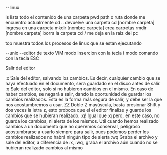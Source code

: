 --linux

ls lista todo el contenido de una carpeta
pwd path o ruta donde me encuentro actualmente
cd .. devuelve una carpeta
cd [nombre carpeta] ingresa en una carpeta
mkdir [nombre carpeta] crea carpetas
rmdir [nombre carpeta] borra la carpeta
cd / me deja en la raiz del pc

top muestra todos los procesos de linux que se estan ejecutando 

--unix
--editor de texto VIM
modo insercion con la tecla i
modo comando con la tecla ESC

Salir del editor

:x
Sale del editor, salvando los cambios. Es decir, cualquier cambio que se haya efectuado en el documento, sera guardado en el disco antes de salir.
:q
Sale del editor, solo si no hubieron cambios en el mismo. En caso de haber cambios, se negará a salir, dando la oportunidad de guardar los cambios realizados. Esta es la forma más segura de salir, y debe ser la que nos acostumbremos a usar.
ZZ
Doble Z mayúscula, basta presionar Shift y dos veces la letra z, esto proboca que el el editor finalize y guarde los cambios que se hubieran realizado.
:q!
Igual que :q pero, en este caso, no guarda los cambios, ni alerta de los mismos. Util cuando hemos realizado cambios a un documento que no queremos conservar, peligroso acostumbrarse a usarlo siempre para salir, pues podemos perder los cambios realizados no habrá ningún tipo de alerta
:wq
Graba el archivo y sale del editor, a diferencia de :x, :wq, graba el archivo aún cuando no se hubieran realizado cambios al mismo